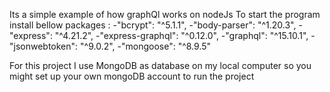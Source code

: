 Its a simple example of how graphQl works on nodeJs 
To start the program install bellow packages :
-"bcrypt": "^5.1.1",
-"body-parser": "^1.20.3",
-"express": "^4.21.2",
-"express-graphql": "^0.12.0",
-"graphql": "^15.10.1",
-"jsonwebtoken": "^9.0.2",
-"mongoose": "^8.9.5"

For this project I use MongoDB as database on my local computer so you might set up your own mongoDB account to run the project 

